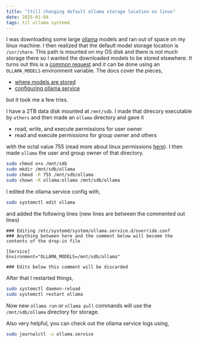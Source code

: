 ```yaml
---
title: "[til] changing default ollama storage location on linux"
date: 2025-01-04
tags: til ollama systemd
---
```


I was downloading some large [ollama](https://ollama.com/) models and ran out of space on my linux machine.
I then realized that the default model storage location is `/usr/share`.
This path is mounted on my OS disk and there is not much storage there so I wanted the downloaded models to be stored elsewhere.
It turns out this is a [common request](https://github.com/ollama/ollama/issues/680)
and it can be done using an `OLLAMA_MODELS` environment variable.
The docs cover the pieces,
 * [where models are stored](https://github.com/ollama/ollama/blob/main/docs/faq.md#where-are-models-stored)
 * [configuring ollama service](https://github.com/ollama/ollama/blob/main/docs/faq.md#how-do-i-configure-ollama-server) 
 
 but it took me a few tries.

I have a 2TB data disk mounted at `/mnt/sdb`.
I made that direcory executable by `others` and then 
made an `ollama` directory and gave it
 * read, write, and execute permissions for user owner
 * read and execute permissions for group owner and others
 
with the octal value 755 (read more about linux permissions [here](https://www.redhat.com/en/blog/linux-file-permissions-explained)).
I then made `ollama` the user and group owner of that directory. 

``` bash
sudo chmod o+x /mnt/sdb
sudo mkdir /mnt/sdb/ollama
sudo chmod -R 755 /mnt/sdb/ollama
sudo chown -R ollama:ollama /mnt/sdb/ollama
```

I edited the ollama service config with,

``` bash
sudo systemctl edit ollama
```

and added the following lines (new lines are between the commented out lines)


```
### Editing /etc/systemd/system/ollama.service.d/override.conf
### Anything between here and the comment below will become the contents of the drop-in file

[Service]
Environment="OLLAMA_MODELS=/mnt/sdb/ollama"

### Edits below this comment will be discarded
```

After that I restarted things, 

``` bash
sudo systemctl daemon-reload 
sudo systemctl restart ollama
```

Now new `ollama run` or `ollama pull` commands will use the `/mnt/sdb/ollama` directory for storage.

Also very helpful, you can check out the ollama service logs using, 

``` bash
sudo journalctl -u ollama.service
```